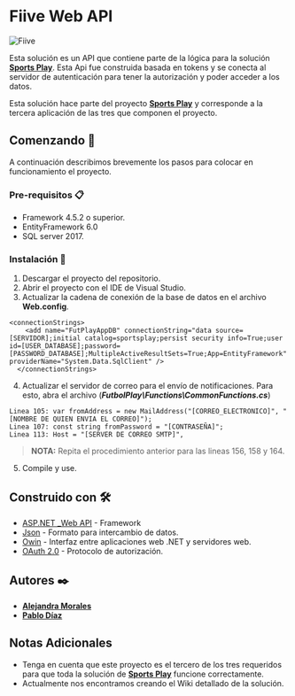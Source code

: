 ﻿# Fiive Web API 
![Fiive](https://fiivestudio.com/wp-content/uploads/2020/06/Fiive-Open-Source_2.png)

Esta solución es un API que contiene parte de la lógica para la solución **[Sports Play]([https://fiivestudio.com/2020/06/09/conoce-sports-play/](https://fiivestudio.com/2020/06/09/conoce-sports-play/))**. Esta Api fue construida basada en tokens y se conecta al servidor de autenticación para tener la autorización y poder acceder a los datos. 

Esta solución hace parte del proyecto **[Sports Play]([https://fiivestudio.com/2020/06/09/conoce-sports-play/](https://fiivestudio.com/2020/06/09/conoce-sports-play/))** y corresponde a la tercera aplicación de las tres que componen el proyecto. 

## Comenzando 🚀

A continuación describimos brevemente los pasos para colocar en funcionamiento el proyecto. 

### Pre-requisitos 📋

 - Framework 4.5.2 o superior. 
 - EntityFramework 	6.0
 - SQL server 2017.
   
### Instalación 🔧

 1. Descargar el proyecto del repositorio.
 2. Abrir el proyecto con el IDE de Visual Studio. 
 3. Actualizar la cadena de conexión de la base de datos en el archivo **Web.config**.
```
<connectionStrings>
    <add name="FutPlayAppDB" connectionString="data source=[SERVIDOR];initial catalog=sportsplay;persist security info=True;user id=[USER_DATABASE];password=[PASSWORD_DATABASE];MultipleActiveResultSets=True;App=EntityFramework" providerName="System.Data.SqlClient" />
  </connectionStrings>
```
 4. Actualizar el servidor de correo para el envío de notificaciones. Para esto, abra el archivo (***FutbolPlay\Functions\CommonFunctions.cs***)

```
Linea 105: var fromAddress = new MailAddress("[CORREO_ELECTRONICO]", "[NOMBRE DE QUIEN ENVIA EL CORREO]");
Linea 107: const string fromPassword = "[CONTRASEÑA]";           
Linea 113: Host = "[SERVER DE CORREO SMTP]",
```

> **NOTA:** Repita el procedimiento anterior para las lineas 156, 158 y 164.

5. Compile y use.

## Construido con 🛠️

* [ASP.NET _Web API](https://dotnet.microsoft.com/apps/aspnet/apis) - Framework
* [Json](https://www.nuget.org/packages/Newtonsoft.Json/) - Formato para intercambio de datos.
* [Owin](http://owin.org/) - Interfaz entre aplicaciones web .NET y servidores web.
* [OAuth 2.0](https://oauth.net/2/) - Protocolo de autorización.

## Autores ✒️

* **[Alejandra Morales](https://fiivestudio.com/alejandra-morales)**
* **[Pablo Díaz](https://fiivestudio.com/pablo-diaz)**

## Notas Adicionales

* Tenga en cuenta que este proyecto es el tercero de los tres requeridos para que toda la solución de **[Sports Play]([https://fiivestudio.com/2020/06/09/conoce-sports-play/](https://fiivestudio.com/2020/06/09/conoce-sports-play/))** funcione correctamente. 
* Actualmente nos encontramos creando el Wiki detallado de la solución. 
